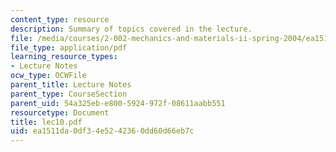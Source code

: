 ```yaml
---
content_type: resource
description: Summary of topics covered in the lecture.
file: /media/courses/2-002-mechanics-and-materials-ii-spring-2004/ea1511da0df34e5242360dd60d66eb7c_lec10.pdf
file_type: application/pdf
learning_resource_types:
- Lecture Notes
ocw_type: OCWFile
parent_title: Lecture Notes
parent_type: CourseSection
parent_uid: 54a325eb-e800-5924-972f-08611aabb551
resourcetype: Document
title: lec10.pdf
uid: ea1511da-0df3-4e52-4236-0dd60d66eb7c
---
```

